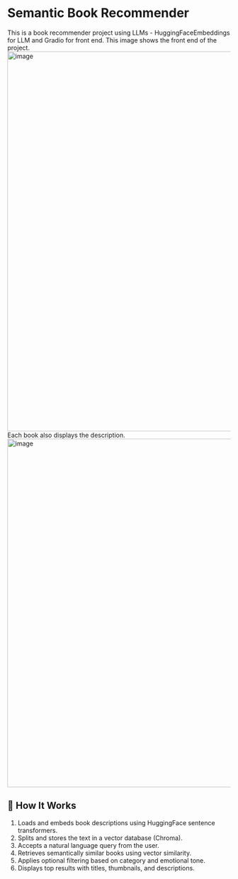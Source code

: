 # Semantic Book Recommender
This is a book recommender project using LLMs - HuggingFaceEmbeddings for LLM and Gradio for front end.
This image shows the front end of the project.
<img width="1920" height="858" alt="image" src="https://github.com/user-attachments/assets/64fdb9ac-2159-4b78-970d-c715cdd5c9c7" />
Each book also displays the description.
<img width="1920" height="787" alt="image" src="https://github.com/user-attachments/assets/2c2d565b-3061-490d-b9bf-9a753fd4e318" />

## 🧠 How It Works

1. Loads and embeds book descriptions using HuggingFace sentence transformers.
2. Splits and stores the text in a vector database (Chroma).
3. Accepts a natural language query from the user.
4. Retrieves semantically similar books using vector similarity.
5. Applies optional filtering based on category and emotional tone.
6. Displays top results with titles, thumbnails, and descriptions.


